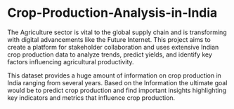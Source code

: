 # Crop-Production-Analysis-in-India
The Agriculture sector is vital to the global supply chain and is transforming with digital advancements like the Future Internet. This project aims to create a platform for stakeholder collaboration and uses extensive Indian crop production data to analyze trends, predict yields, and identify key factors influencing agricultural productivity.

This dataset provides a huge amount of information on crop production in India
ranging from several years. Based on the Information the ultimate goal would be to
predict crop production and find important insights highlighting key indicators and
metrics that influence crop production.
